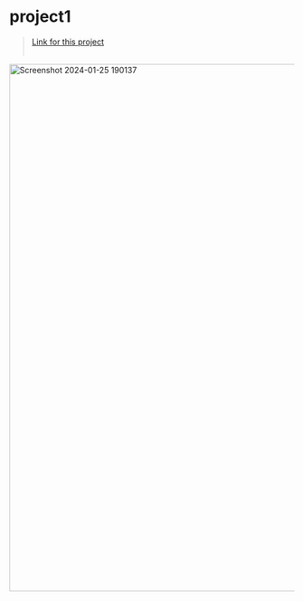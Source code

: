 # project1
> <a href="https://shubhamkushwaha133.github.io/Personal-Study-material/">Link for this project</a>
<br><br>
<img width="932" alt="Screenshot 2024-01-25 190137" src="https://github.com/shubhamkushwaha133/Personal-Study-material/assets/110382194/87e92122-84eb-4d6f-b8a3-e6768a731bd0">
